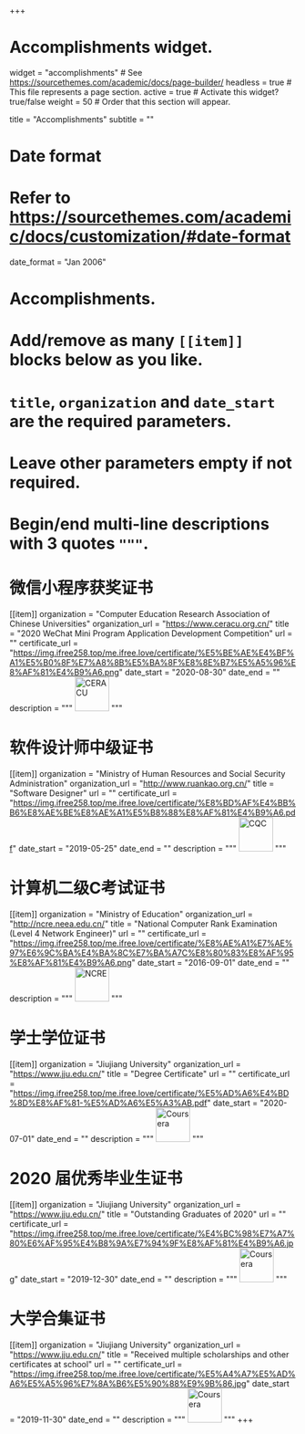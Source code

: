 +++
# Accomplishments widget.
widget = "accomplishments"  # See https://sourcethemes.com/academic/docs/page-builder/
headless = true  # This file represents a page section.
active = true  # Activate this widget? true/false
weight = 50  # Order that this section will appear.

title = "Accomplish­ments"
subtitle = ""

# Date format
#   Refer to https://sourcethemes.com/academic/docs/customization/#date-format
date_format = "Jan 2006"

# Accomplishments.
#   Add/remove as many `[[item]]` blocks below as you like.
#   `title`, `organization` and `date_start` are the required parameters.
#   Leave other parameters empty if not required.
#   Begin/end multi-line descriptions with 3 quotes `"""`.

# 微信小程序获奖证书
[[item]]
  organization = "Computer Education Research Association of Chinese Universities"
  organization_url = "https://www.ceracu.org.cn/"
  title = "2020 WeChat Mini Program Application Development Competition"
  url = ""
  certificate_url = "https://img.ifree258.top/me.ifree.love/certificate/%E5%BE%AE%E4%BF%A1%E5%B0%8F%E7%A8%8B%E5%BA%8F%E8%8E%B7%E5%A5%96%E8%AF%81%E4%B9%A6.png"
  date_start = "2020-08-30"
  date_end = ""
  description = """
<img data-src="/media/CERACU.jpg" alt="CERACU" style="height: 60px;" class="lazyload">
"""

# 软件设计师中级证书
[[item]]
  organization = "Ministry of Human Resources and Social Security Administration"
  organization_url = "http://www.ruankao.org.cn/"
  title = "Software Designer"
  url = ""
  certificate_url = "https://img.ifree258.top/me.ifree.love/certificate/%E8%BD%AF%E4%BB%B6%E8%AE%BE%E8%AE%A1%E5%B8%88%E8%AF%81%E4%B9%A6.pdf"
  date_start = "2019-05-25"
  date_end = ""
  description = """
<img data-src="/media/CQC.png" alt="CQC" style="height: 60px;" class="lazyload">
"""

# 计算机二级C考试证书
[[item]]
  organization = "Ministry of Education"
  organization_url = "http://ncre.neea.edu.cn/"
  title = "National Computer Rank Examination (Level 4 Network Engineer)"
  url = ""
  certificate_url = "https://img.ifree258.top/me.ifree.love/certificate/%E8%AE%A1%E7%AE%97%E6%9C%BA%E4%BA%8C%E7%BA%A7C%E8%80%83%E8%AF%95%E8%AF%81%E4%B9%A6.png"
  date_start = "2016-09-01"
  date_end = ""
  description = """
<img data-src="/media/NCRE.png" alt="NCRE" style="height: 60px;" class="lazyload">
"""

# 学士学位证书
[[item]]
  organization = "Jiujiang University"
  organization_url = "https://www.jju.edu.cn/"
  title = "Degree Certificate"
  url = ""
  certificate_url = "https://img.ifree258.top/me.ifree.love/certificate/%E5%AD%A6%E4%BD%8D%E8%AF%81-%E5%AD%A6%E5%A3%AB.pdf"
  date_start = "2020-07-01"
  date_end = ""
  description = """
<img data-src="/media/JJU.png" alt="Coursera" style="height: 60px;" class="lazyload">
"""

# 2020 届优秀毕业生证书
[[item]]
  organization = "Jiujiang University"
  organization_url = "https://www.jju.edu.cn/"
  title = "Outstanding Graduates of 2020"
  url = ""
  certificate_url = "https://img.ifree258.top/me.ifree.love/certificate/%E4%BC%98%E7%A7%80%E6%AF%95%E4%B8%9A%E7%94%9F%E8%AF%81%E4%B9%A6.jpg"
  date_start = "2019-12-30"
  date_end = ""
  description = """
<img data-src="/media/JJU.png" alt="Coursera" style="height: 60px;" class="lazyload">
"""

# 大学合集证书
[[item]]
  organization = "Jiujiang University"
  organization_url = "https://www.jju.edu.cn/"
  title = "Received multiple scholarships and other certificates at school"
  url = ""
  certificate_url = "https://img.ifree258.top/me.ifree.love/certificate/%E5%A4%A7%E5%AD%A6%E5%A5%96%E7%8A%B6%E5%90%88%E9%9B%86.jpg"
  date_start = "2019-11-30"
  date_end = ""
  description = """
<img data-src="/media/JJU.png" alt="Coursera" style="height: 60px;" class="lazyload">
"""
+++
